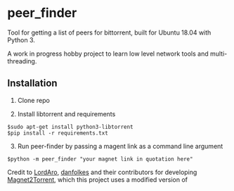 # peer_finder

Tool for getting a list of peers for bittorrent, built for Ubuntu 18.04 with Python 3.

A work in progress hobby project to learn low level network tools and multi-threading. 


## Installation

1. Clone repo

2. Install libtorrent and requirements

```commandline
$sudo apt-get install python3-libtorrent
$pip install -r requirements.txt

```

3. Run peer-finder by passing a magent link as a command line argument

```commandline
$python -m peer_finder "your magnet link in quotation here"
```

Credit to [LordAro](https://github.com/LordAro), [danfolkes](https://github.com/danfolkes) and their contributors for developing [Magnet2Torrent](https://github.com/LordAro/Magnet2Torrent), which this project uses a modified version of










